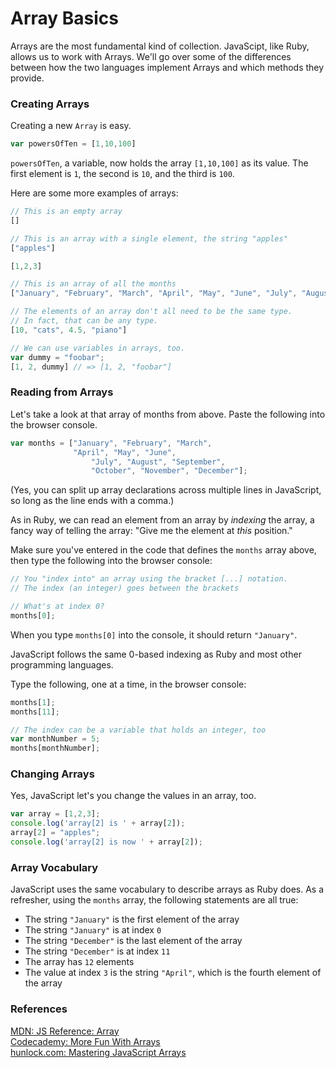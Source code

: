 # Array Basics

Arrays are the most fundamental kind of collection.  JavaScipt, like Ruby, allows us to work with Arrays. We'll go over some of the differences between how the two languages implement Arrays and which methods they provide.

### Creating Arrays

Creating a new `Array` is easy.

```javascript
var powersOfTen = [1,10,100]
```

`powersOfTen`, a variable, now holds the array `[1,10,100]` as its value.  The first element is `1`, the second is `10`, and the third is `100`.

Here are some more examples of arrays:

```javascript
// This is an empty array
[]

// This is an array with a single element, the string "apples"
["apples"]

[1,2,3]

// This is an array of all the months
["January", "February", "March", "April", "May", "June", "July", "August", "September", "November", "December"]

// The elements of an array don't all need to be the same type.
// In fact, that can be any type.
[10, "cats", 4.5, "piano"]

// We can use variables in arrays, too.
var dummy = "foobar";
[1, 2, dummy] // => [1, 2, "foobar"]
```

### Reading from Arrays

Let's take a look at that array of months from above.  Paste the following into the browser console.

```javascript
var months = ["January", "February", "March",
              "April", "May", "June",
		          "July", "August", "September",
		          "October", "November", "December"];
```

(Yes, you can split up array declarations across multiple lines in JavaScript, so long as the line ends with a comma.)

As in Ruby, we can read an element from an array by *indexing* the array, a fancy way of telling the array: "Give me the element at *this* position."

Make sure you've entered in the code that defines the `months` array above, then type the following into the browser console:

```javascript
// You "index into" an array using the bracket [...] notation.
// The index (an integer) goes between the brackets

// What's at index 0?
months[0];
```

When you type `months[0]` into the console, it should return `"January"`.

JavaScript follows the same 0-based indexing as Ruby and most other programming languages.

Type the following, one at a time, in the browser console:

```javascript
months[1];
months[11];

// The index can be a variable that holds an integer, too
var monthNumber = 5;
months[monthNumber];
```

### Changing Arrays

Yes, JavaScript let's you change the values in an array, too.

```javascript
var array = [1,2,3];
console.log('array[2] is ' + array[2]);
array[2] = "apples";
console.log('array[2] is now ' + array[2]);
```

### Array Vocabulary

JavaScript uses the same vocabulary to describe arrays as Ruby does.  As a refresher, using the `months` array, the following statements are all true:

* The string `"January"` is the first element of the array
* The string `"January"` is at index `0`
* The string `"December"` is the last element of the array
* The string `"December"` is at index `11`
* The array has `12` elements
* The value at index `3` is the string `"April"`, which is the fourth element of the array

### References

[MDN: JS Reference: Array](https://developer.mozilla.org/en/JavaScript/Reference/Global_Objects/Array/)<br>
[Codecademy: More Fun With Arrays](http://www.codecademy.com/courses/working-with-indexed-associate-and-multi-dimensional-arrays)<br>
[hunlock.com: Mastering JavaScript Arrays](http://www.hunlock.com/blogs/Mastering_Javascript_Arrays)
